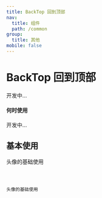 ```yaml
---
title: BackTop 回到顶部
nav:
  title: 组件
  path: /common
group:
  title: 其他
mobile: false
---
```


# BackTop 回到顶部

开发中...

#### 何时使用

开发中...

## 基本使用

头像的基础使用

<code src="./demos/index1.tsx" />

头像的基础使用

<!-- <code src="./demos/index1.tsx" /> -->

<API></API>
